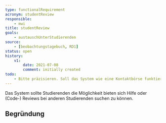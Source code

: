 ```yaml
---
type: functionalRequirement
acronym: studentReview
responsible:
    - mwi
title: studentReview
goals:
    - austauschUnterStudierenden
source:
    - [beobachtungstagebuch, RD1]
status: open
history:
    v1:
        date: 2021-07-08
        comment: initially created
todo:
    - Bitte präzisieren. Soll das System wie eine Kontaktbörse funktieren? Oder selbst so eine Code-Review-Funktion mit Kommentaren anbieten?
---
```


Das System sollte Studierenden die Möglichkeit bieten sich Hilfe oder (Code-) Reviews bei anderen Studierenden suchen zu können.

## Begründung